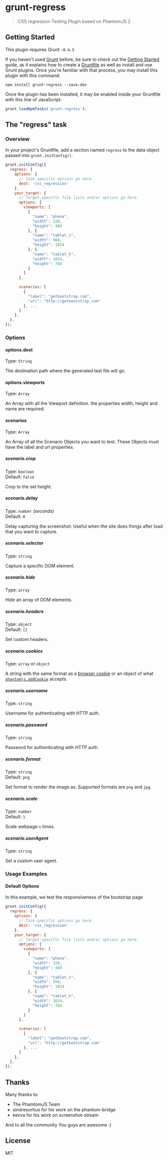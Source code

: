 # grunt-regress

> CSS regression Testing Plugin based on PhantomJS 2

## Getting Started
This plugin requires Grunt `~0.4.5`

If you haven't used [Grunt](http://gruntjs.com/) before, be sure to check out the [Getting Started](http://gruntjs.com/getting-started) guide, as it explains how to create a [Gruntfile](http://gruntjs.com/sample-gruntfile) as well as install and use Grunt plugins. Once you're familiar with that process, you may install this plugin with this command:

```shell
npm install grunt-regress --save-dev
```

Once the plugin has been installed, it may be enabled inside your Gruntfile with this line of JavaScript:

```js
grunt.loadNpmTasks('grunt-regress');
```

## The "regress" task

### Overview
In your project's Gruntfile, add a section named `regress` to the data object passed into `grunt.initConfig()`.

```js
grunt.initConfig({
  regress: {
    options: {
      // Task-specific options go here.
      dest: 'css_regression'
    },
    your_target: {
      // Target-specific file lists and/or options go here.
      options: {
        viewports: [
          {
            "name": "phone",
            "width": 320,
            "height": 480
          }, {
            "name": "tablet_v",
            "width": 568,
            "height": 1024
          }, {
            "name": "tablet_h",
            "width": 1024,
            "height": 768
          }
        ]
      },

      scenarios: [
        {
          "label": "getbootstrap.com",
          "url": "http://getbootstrap.com"
        }, ...
      ]
    },
  },
});
```

### Options

#### options.dest
Type: `String`

The destination path where the generated test file will go. 

#### options.viewports
Type: `Array`

An Array with all the Viewport definition.
the properties width, height and name are required.

#### scenarios
Type: `Array`

An Array of all the Scenario Objects you want to test.
These Objects must have the label and url properties.

##### scenario.crop

Type: `boolean`  
Default: `false`

Crop to the set height.

##### scenario.delay

Type: `number` *(seconds)*  
Default: `0`

Delay capturing the screenshot. Useful when the site does things after load that you want to capture.

##### scenario.selector

Type: `string`

Capture a specific DOM element.

##### scenario.hide

Type: `array`

Hide an array of DOM elements.

##### scenario.headers

Type: `object`  
Default: `{}`

Set custom headers.

##### scenario.cookies

Type: `array` or `object`

A string with the same format as a [browser cookie](http://en.wikipedia.org/wiki/HTTP_cookie) or an object of what [`phantomjs.addCookie`](http://phantomjs.org/api/phantom/method/add-cookie.html) accepts.

##### scenario.username

Type: `string`

Username for authenticating with HTTP auth.

##### scenario.password

Type: `string`

Password for authenticating with HTTP auth.

##### scenario.format

Type: `string`  
Default: `png`

Set format to render the image as. Supported formats are `png` and `jpg`.

##### scenario.scale

Type: `number`  
Default: `1`

Scale webpage `n` times.

##### scenario.userAgent

Type: `string`

Set a custom user agent. 

### Usage Examples

#### Default Options
In this example, we test the responsiveness of the bootstrap page

```js
grunt.initConfig({
  regress: {
    options: {
      // Task-specific options go here.
      dest: 'css_regression'
    },
    your_target: {
      // Target-specific file lists and/or options go here.
      options: {
        viewports: [
          {
            "name": "phone",
            "width": 320,
            "height": 480
          }, {
            "name": "tablet_v",
            "width": 568,
            "height": 1024
          }, {
            "name": "tablet_h",
            "width": 1024,
            "height": 768
          }
        ]
      },

      scenarios: [
        {
          "label": "getbootstrap.com",
          "url": "http://getbootstrap.com"
        }, ...
      ]
    },
  },
});
```

## Thanks
Many thanks to:
- The PhamtomJS Team
- sindresorhus for his work on the phantom-bridge
- kevva for his work on screenshot-stream

And to all the community You guys are awesome :)

## License

MIT